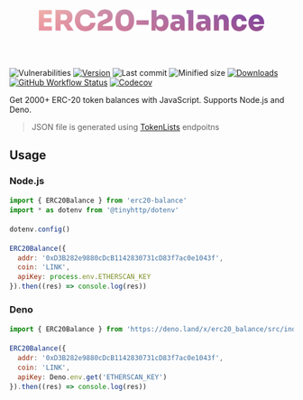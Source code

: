 <br />
<br />

<p align="center">
  <img src="logo.svg" width="400px" />
</p>

<br />
<br />

![Vulnerabilities][vulns-badge-url]
[![Version][v-badge-url]][npm-url]
![Last commit][last-commit-badge-url]
![Minified size][size-badge-url] [![Downloads][dl-badge-url]][npm-url] [![GitHub Workflow Status][gh-actions-img]][github-actions] [![Codecov][cov-badge-url]][cov-url]

Get 2000+ ERC-20 token balances with JavaScript. Supports Node.js and Deno.

> JSON file is generated using [TokenLists](https://tokenlists.org) endpoitns

## Usage

### Node.js

```js
import { ERC20Balance } from 'erc20-balance'
import * as dotenv from '@tinyhttp/dotenv'

dotenv.config()

ERC20Balance({
  addr: '0xD3B282e9880cDcB1142830731cD83f7ac0e1043f',
  coin: 'LINK',
  apiKey: process.env.ETHERSCAN_KEY
}).then((res) => console.log(res))
```

### Deno

```js
import { ERC20Balance } from 'https://deno.land/x/erc20_balance/src/index.ts'

ERC20Balance({
  addr: '0xD3B282e9880cDcB1142830731cD83f7ac0e1043f',
  coin: 'LINK',
  apiKey: Deno.env.get('ETHERSCAN_KEY')
}).then((res) => console.log(res))
```

[vulns-badge-url]: https://img.shields.io/snyk/vulnerabilities/npm/erc20-balance.svg?style=flat-square
[v-badge-url]: https://img.shields.io/npm/v/erc20-balance.svg?style=flat-square
[npm-url]: https://www.npmjs.com/package/erc20-balance
[last-commit-badge-url]: https://img.shields.io/github/last-commit/talentlessguy/erc20-balance.svg?style=flat-square
[size-badge-url]: https://img.shields.io/bundlephobia/min/erc20-balance.svg?style=flat-square
[cov-badge-url]: https://img.shields.io/codecov/c/gh/talentlessguy/erc20-balance?style=flat-square
[cov-url]: https://codecov.io/gh/talentlessguy/erc20-balance
[dl-badge-url]: https://img.shields.io/npm/dt/erc20-balance?style=flat-square
[github-actions]: https://github.com/talentlessguy/erc20-balance/actions
[gh-actions-img]: https://img.shields.io/github/workflow/status/talentlessguy/tinyhttp/CI?style=flat-square
